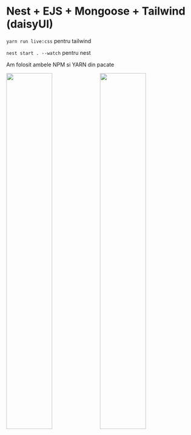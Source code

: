 <h1>Nest + EJS + Mongoose + Tailwind (daisyUI)</h1>

`yarn run live:css` pentru tailwind

`nest start . --watch` pentru nest

Am folosit ambele NPM si YARN din pacate

<img src="https://software-ieftin.ro/dd1.PNG" style="width: 49%; display: inline-block"><img src="https://software-ieftin.ro/dd2.PNG" style="width: 49%; display: inline-block">

